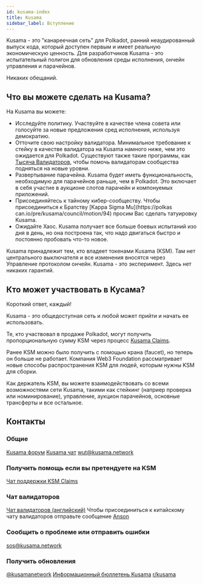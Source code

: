 ```yaml
---
id: kusama-index
title: Kusama
sidebar_label: Вступление
---
```


Kusama - это "канареечная сеть" для Polkadot, ранний неаудированный выпуск кода, который доступен первым и имеет реальную экономическую ценность. Для разработчиков Kusama - это испытательный полигон для обновления среды исполнения, ончейн управления и парачейнов.

Никаких обещаний.

## Что вы можете сделать на Kusama?

На Kusama вы можете:

- Исследуйте политику. Участвуйте в качестве члена совета или голосуйте за новые предложения сред исполнения, используя демократию.
- Отточите свою настройку валидатора. Минимальное требование к стейку в качестве валидатора на Kusama намного ниже, чем это ожидается для Polkadot. Существуют также такие программы, как [Тысяча Валидаторов](https://polkadot.network/join-kusamas-thousand-validators-programme/), чтобы помочь валидаторам сообщества подняться на новые уровни.
- Развертывание парачейна. Kusama будет иметь функциональность, необходимую для парачейнов раньше, чем в Polkadot. Это включает в себя участие в аукционе слотов парачейн и компонуемых приложений.
- Присоединяйтесь к тайному кибер-сообществу. Чтобы присоединиться к Братству [Kappa Sigma Mu](https://polkas can.io/pre/kusama/council/motion/94) просим Вас сделать татуировку Kusama.
- Ожидайте Хаос. Kusama получает все больше боевых испытаний изо дня в день, но она построена так, что надо двигаться быстро и постоянно пробовать что-то новое.

Kusama принадлежит тем, кто владеет токенами Kusama (KSM). Там нет центрального выключателя и все изменения вносятся через Управление протоколом ончейн. Kusama - это эксперимент. Здесь нет никаких гарантий.

## Кто может участвовать в Кусама?

Короткий ответ, каждый!

Kusama - это общедоступная сеть и любой может прийти и начать ее использовать.

Те, кто участвовал в продаже Polkadot, могут получить пропорциональную сумму KSM через процесс [Kusama Claims](https://claim.kusama.network).

Ранее KSM можно было получить с помощью крана (faucet), но теперь он больше не работает. Компания Web3 Foundation рассматривает новые способы распространения KSM для людей, которым нужны KSM для сборки.

Как держатель KSM, вы можете взаимодействовать со всеми возможностями сети Kusama, такими как стейкинг (наприер проверка или номинирование), управление, аукцион парачейнов, основные трансферты и все остальное.

## Контакты

### Общие

[Kusama форум](https://forum.kusama.network/) [Kusama чат](https://riot.im/app/#/room/#kusamawatercooler:polkadot.builders) [wut@kusama.network](mailto:wut@kusama.network)

### Получить помощь если вы претендуете на KSM

[Чат поддержки KSM Claims](https://riot.im/app/#/room/#KSMAClaims:polkadot.builders)

### Чат валидаторов

[Чат валидаторов (английский)](https://riot.im/app/#/room/#KusamaValidatorLounge:polkadot.builders) Чтобы присоединиться к китайскому чату валидаторов отправьте сообщение [Anson](https://raw.githubusercontent.com/kusamanetwork/userguide/master/chinese-language-validators-wechat.png?token=ABIBK6VM3MAOKWE43GM3JHC5G3ARG)

### Сообщить о проблеме или отправить ошибки

[sos@kusama.network](mailto:sos@kusama.network)

### Получить обновления

[@kusamanetwork](https://twitter.com/kusamanetwork) [Информационный бюллетень Kusama](https://kusama.network/newsletter) [r/kusama](https://reddit.com/r/kusama)
